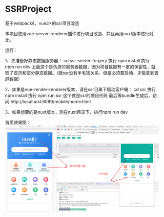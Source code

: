 # SSRProject
基于webpack4，vue2+的ssr项目改造

本项目使用vue-server-renderer插件进行项目改造、并且再用nuxt版本进行对比。

运行：

1、先准备好静态数据服务器：
    cd ssr-server-forgery
    执行 npm install
    执行 npm run dev
    上面这个是伪造的服务器数据，因为项目数据有一定的保密性，就取了首页和部分静态数据。（跟ssr没有半毛钱关系，但是必须要启动，才能拿到首屏数据）

2、如果是vue-render-renderer版本，请在ssr目录下启动客户端：
    cd ssr
    执行 npm install
    执行 npm run ssr
    这个就是ssr的项目代码
    最后等bundle生成后，访问 http://localhost:8089/mobile/home.html

3、如果想要的是nuxt版本，则在nuxt目录下，执行npm run dev


首页效果图：
![Alt text](https://github.com/yiqianglin/SSRProject/blob/master/ssr.jpg)

